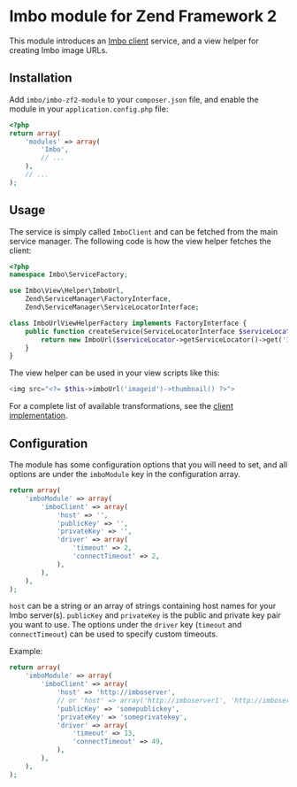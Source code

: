 Imbo module for Zend Framework 2
================================
This module introduces an [Imbo client](https://github.com/imbo/imboclient-php) service, and a view helper for creating Imbo image URLs.

Installation
------------
Add `imbo/imbo-zf2-module` to your `composer.json` file, and enable the module in your `application.config.php` file:

```php
<?php
return array(
    'modules' => array(
        'Imbo',
        // ...
    ),
    // ...
);
```

Usage
-----
The service is simply called `ImboClient` and can be fetched from the main service manager. The following code is how the view helper fetches the client:

```php
<?php
namespace Imbo\ServiceFactory;

use Imbo\View\Helper\ImboUrl,
    Zend\ServiceManager\FactoryInterface,
    Zend\ServiceManager\ServiceLocatorInterface;

class ImboUrlViewHelperFactory implements FactoryInterface {
    public function createService(ServiceLocatorInterface $serviceLocator) {
        return new ImboUrl($serviceLocator->getServiceLocator()->get('ImboClient'));
    }
}
```

The view helper can be used in your view scripts like this:

```php
<img src="<?= $this->imboUrl('imageid')->thumbnail() ?>">
```

For a complete list of available transformations, see the [client implementation](https://github.com/imbo/imboclient-php#image-urls).

Configuration
-------------
The module has some configuration options that you will need to set, and all options are under the `imboModule` key in the configuration array.

```php
return array(
    'imboModule' => array(
        'imboClient' => array(
            'host' => '',
            'publicKey' => '',
            'privateKey' => '',
            'driver' => array(
                'timeout' => 2,
                'connectTimeout' => 2,
            ),
        ),
    ),
);
```

`host` can be a string or an array of strings containing host names for your Imbo server(s). `publicKey` and `privateKey` is the public and private key pair you want to use. The options under the `driver` key (`timeout` and `connectTimeout`) can be used to specify custom timeouts.

Example:

```php
return array(
    'imboModule' => array(
        'imboClient' => array(
            'host' => 'http://imboserver',
            // or 'host' => array('http://imboserver1', 'http://imboserver2'),
            'publicKey' => 'somepublickey',
            'privateKey' => 'someprivatekey',
            'driver' => array(
                'timeout' => 13,
                'connectTimeout' => 49,
            ),
        ),
    ),
);
```
